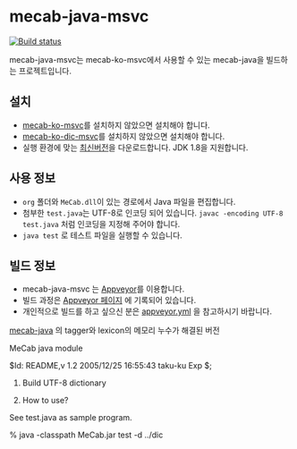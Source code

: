 # mecab-java-msvc

[![Build status](https://ci.appveyor.com/api/projects/status/bxtc772o72obpkvb/branch/master?svg=true)](https://ci.appveyor.com/project/Pusnow/mecab-java-msvc/branch/master)

mecab-java-msvc는 mecab-ko-msvc에서 사용할 수 있는 mecab-java을 빌드하는 프로젝트입니다.

## 설치

* [mecab-ko-msvc](https://github.com/Pusnow/mecab-ko-msvc/)를 설치하지 않았으면 설치해야 합니다.
* [mecab-ko-dic-msvc](https://github.com/Pusnow/mecab-ko-dic-msvc/)를 설치하지 않았으면 설치해야 합니다.
* 실행 환경에 맞는 [최신버전](https://github.com/Pusnow/mecab-java-msvc/releases/latest)을 다운로드합니다. JDK 1.8을 지원합니다.

## 사용 정보
* `org` 폴더와 `MeCab.dll`이 있는 경로에서 Java 파일을 편집합니다.
* 첨부한 `test.java`는 UTF-8로 인코딩 되어 있습니다. `javac -encoding UTF-8 test.java` 처럼 인코딩을 지정해 주어야 합니다.
* `java test` 로 테스트 파일을 실행할 수 있습니다.


## 빌드 정보

* mecab-java-msvc 는 [Appveyor](https://www.appveyor.com)를 이용합니다.
* 빌드 과정은 [Appveyor 페이지](https://ci.appveyor.com/project/Pusnow/mecab-java-msvc) 에 기록되어 있습니다.
* 개인적으로 빌드를 하고 싶으신 분은 [appveyor.yml](https://github.com/Pusnow/mecab-java-msvc/blob/master/appveyor.yml) 을 참고하시기 바랍니다.



[mecab-java](https://code.google.com/p/mecab/downloads/detail?name=mecab-java-0.996.tar.gz&can=2&q=) 의 tagger와 lexicon의 메모리 누수가 해결된 버전

MeCab java module

$Id: README,v 1.2 2005/12/25 16:55:43 taku-ku Exp $;

1. Build UTF-8 dictionary

2. How to use?

  See test.java as sample program.

  % java -classpath MeCab.jar test -d ../dic